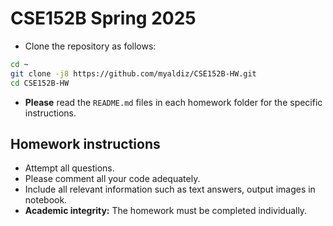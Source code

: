 # CSE152B Spring 2025
- Clone the repository as follows:
```bash
cd ~
git clone -j8 https://github.com/myaldiz/CSE152B-HW.git
cd CSE152B-HW
```
- **Please** read the `README.md` files in each homework folder for the specific instructions.

## Homework instructions
- Attempt all questions.
- Please comment all your code adequately.
- Include all relevant information such as text answers, output images in notebook.
- **Academic integrity:** The homework must be completed individually. 